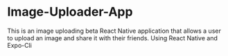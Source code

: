 # Image-Uploader-App
This is an image uploading beta React Native application that allows a user to upload an image and share it with their friends. Using React Native and Expo-Cli
